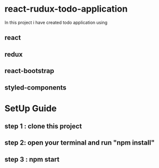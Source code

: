 # react-rudux-todo-application

In this project i have created todo application using 

## react
## redux
## react-bootstrap
## styled-components

# SetUp Guide

## step 1 : clone this project
## step 2: open your terminal and run "npm install" 
## step 3 : npm start
